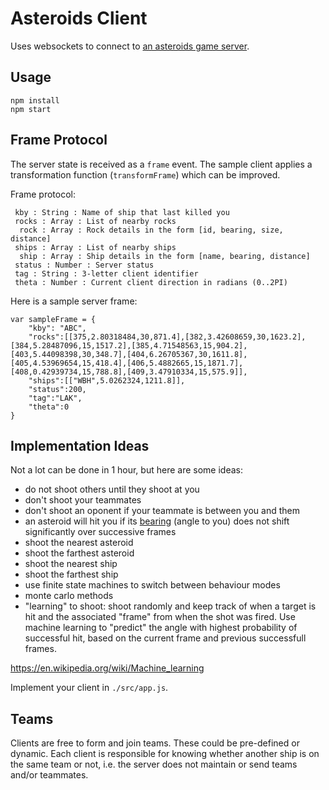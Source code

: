 Asteroids Client
==================

Uses websockets to connect to [an asteroids game server](https://github.com/devstopfix/asteroids-server).

Usage
-----
```
npm install
npm start
```

Frame Protocol
-----------------------------
The server state is received as a `frame` event. The sample client applies a transformation function (`transformFrame`) which can be improved.

Frame protocol:
```
 kby : String : Name of ship that last killed you
 rocks : Array : List of nearby rocks
  rock : Array : Rock details in the form [id, bearing, size, distance]
 ships : Array : List of nearby ships
  ship : Array : Ship details in the form [name, bearing, distance]
 status : Number : Server status
 tag : String : 3-letter client identifier
 theta : Number : Current client direction in radians (0..2PI)
```

Here is a sample server frame:
```
var sampleFrame = {
    "kby": "ABC",
    "rocks":[[375,2.80318484,30,871.4],[382,3.42608659,30,1623.2],[384,5.28487096,15,1517.2],[385,4.71548563,15,904.2],[403,5.44098398,30,348.7],[404,6.26705367,30,1611.8],[405,4.53969654,15,418.4],[406,5.4882665,15,1871.7],[408,0.42939734,15,788.8],[409,3.47910334,15,575.9]],
    "ships":[["WBH",5.0262324,1211.8]],
    "status":200,
    "tag":"LAK",
    "theta":0
}
```

Implementation Ideas
--------------------
Not a lot can be done in 1 hour, but here are some ideas:
 - do not shoot others until they shoot at you
 - don't shoot your teammates
 - don't shoot an oponent if your teammate is between you and them
 - an asteroid will hit you if its [bearing](https://en.wikipedia.org/wiki/Bearing_(navigation)) (angle to you) does not shift significantly over successive frames
 - shoot the nearest asteroid
 - shoot the farthest asteroid
 - shoot the nearest ship
 - shoot the farthest ship
 - use finite state machines to switch between behaviour modes
 - monte carlo methods
 - "learning" to shoot: shoot randomly and keep track of when a target is hit and the associated "frame" from when the shot was fired. Use machine learning to "predict" the angle with highest probability of successful hit, based on the current frame and previous successfull frames. 

https://en.wikipedia.org/wiki/Machine_learning

Implement your client in `./src/app.js`.

Teams
-----
Clients are free to form and join teams. These could be pre-defined or dynamic. Each client is responsible for knowing whether another ship is on the same team or not, i.e. the server does not maintain or send teams and/or teammates.

